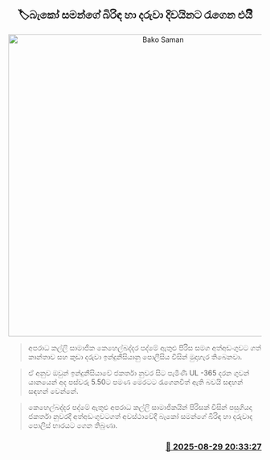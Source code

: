 <p align='center'><b><h2 align='center' title='Bako Saman's wife and child were brought to the island.'>🏷බැකෝ සමන්ගේ බිරිඳ හා දරුවා දිවයිනට රැගෙන එයිි</h2></b></p>
<p align='center'><img src='https://helakuru.sgp1.cdn.digitaloceanspaces.com/esana/images/lib/arrested-woman-archived.jpg' width='600' alt='Bako Saman's wife and child were brought to the island.'></p>

> අපරාධ කල්ලි සාමාජික කෙහෙල්බද්දර පද්මේ ඇතුළු පිරිස සමග අත්අඩංගුවට ගත් කාන්තාව සහ කුඩා දරුවා ඉන්දුනීසියානු පොලීසිය විසින් මුදාහැර තිබෙනවා.

> ඒ අනුව ඔවුන් ඉන්දුනීසියාවේ ජකර්තා නුවර සිට පැමිණි UL -365 දරන ගුවන් යානයෙන් අද පස්වරු 5.50ට පමණ මෙරටට රැගෙනවිත් ඇති බවයි සඳහන් සඳහන් වෙන්නේ.

> කෙහෙල්බද්දර පද්මේ ඇතුළු අපරාධ කල්ලි සාමාජිකයින් පිරිසක් විසින් පසුගියදා ජකර්තා නුවරදී අත්අඩංගුවටගත් අවස්ථාවේදී බැකෝ සමන්ගේ බිරිඳ හා දරුවාද පොලිස් භාරයට ගෙන තිබුණා.



<h3 align='right'><a href='https://www.helakuru.lk/esana/p/113207/'>📅 2025-08-29 20:33:27</a></h3>

